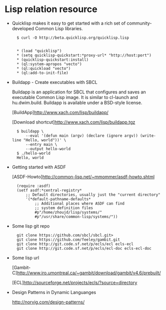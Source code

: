 # Lisp relation resource
* Quicklisp
  makes it easy to get started with a rich set of community-developed
  Common Lisp libraries.
  
        $ curl -O http://beta.quicklisp.org/quicklisp.lisp

    
        * (load "quicklisp")
        * (setq quicklisp-quickstart:*proxy-url* "http://host:port")
        * (quicklisp-quickstart:install)
        * (ql:system-apropos "vecto")
        * (ql:quickload "vecto")
        * (ql:add-to-init-file)
    
* Buildapp - Create executables with SBCL

  Buildapp is an application for SBCL that configures and saves an executable Common Lisp image.
  It is similar to cl-launch and hu.dwim.build.
  Buildapp is available under a BSD-style license.

    [BuildApp]<http://www.xach.com/lisp/buildapp/>
    
    [Download shortcut]<http://www.xach.com/lisp/buildapp.tgz>

        $ buildapp \
            --eval '(defun main (argv) (declare (ignore argv)) (write-line "Hello, world"))' \
            --entry main \
            --output hello-world
        $ ./hello-world
        Hello, world

* Getting started with ASDF

  [ASDF-Howto]<http://common-lisp.net/~mmommer/asdf-howto.shtml>

        (require :asdf)
        (setf asdf:*central-registry*
            ;; Default directories, usually just the "current directory"
            '(*default-pathname-defaults*
                ;; Additional places where ASDF can find
                ;; system definition files
                #p"/home/zhoujd/lisp/systems/"
                #p"/usr/share/common-lisp/systems/"))


* Some lisp git repo

        git clone https://github.com/sbcl/sbcl.git>
        git clone https://github.com/feeley/gambit.git 
        git clone http://git.code.sf.net/p/ecls/ecl ecls-ecl
        git clone http://git.code.sf.net/p/ecls/ecl-doc ecls-ecl-doc

* Some lisp url

  [Gambit-C]<http://www.iro.umontreal.ca/~gambit/download/gambit/v4.6/prebuilt/>
  
  [ECL]<http://sourceforge.net/projects/ecls/?source=directory>

* Design Patterns in Dynamic Languanges

  <http://norvig.com/design-patterns/>
